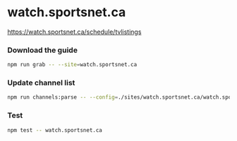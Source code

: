 # watch.sportsnet.ca

https://watch.sportsnet.ca/schedule/tvlistings

### Download the guide

```sh
npm run grab -- --site=watch.sportsnet.ca
```

### Update channel list

```sh
npm run channels:parse -- --config=./sites/watch.sportsnet.ca/watch.sportsnet.ca.config.js --output=./sites/watch.sportsnet.ca/watch.sportsnet.ca.channels.xml
```

### Test

```sh
npm test -- watch.sportsnet.ca
```
